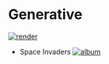 # Generative

[![render](https://img.shields.io/badge/render-nbviewer-orange)](https://nbviewer.jupyter.org/github/alexandru-dinu/generative)

- Space Invaders [![album](https://img.shields.io/badge/imgur-album-brightgreen)](https://imgur.com/a/cQIXpz6)
